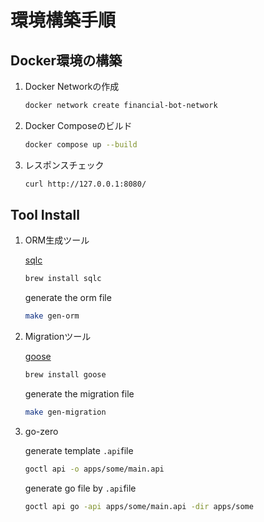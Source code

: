 # 環境構築手順

## Docker環境の構築

1. Docker Networkの作成

    ```zsh
    docker network create financial-bot-network
    ```

2. Docker Composeのビルド

    ```zsh
    docker compose up --build
    ```

3. レスポンスチェック

    ```zsh
    curl http://127.0.0.1:8080/
    ```

## Tool Install

1. ORM生成ツール

    [sqlc](https://docs.sqlc.dev/en/stable/tutorials/getting-started-postgresql.html)

    ```zsh
    brew install sqlc
    ```

    generate the orm file

    ```zsh
    make gen-orm
    ```

2. Migrationツール

    [goose](https://github.com/pressly/goose)

    ```zsh
    brew install goose
    ```

    generate the migration file

    ```zsh
    make gen-migration
    ```

3. go-zero

    generate template `.api`file

    ```zsh
    goctl api -o apps/some/main.api
    ```

    generate go file by `.api`file

    ```zsh
    goctl api go -api apps/some/main.api -dir apps/some
    ```
